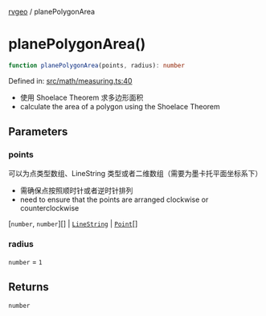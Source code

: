 [rvgeo](../index.md) / planePolygonArea

# planePolygonArea()

```ts
function planePolygonArea(points, radius): number
```

Defined in: [src/math/measuring.ts:40](https://github.com/pzq123456/RVGeo/blob/e727f6f6e310621d656b74948bed9956ff45a613/src/math/measuring.ts#L40)

- 使用 Shoelace Theorem 求多边形面积
- calculate the area of a polygon using the Shoelace Theorem

## Parameters

### points

可以为点类型数组、LineString 类型或者二维数组（需要为墨卡托平面坐标系下）
- 需确保点按照顺时针或者逆时针排列 
- need to ensure that the points are arranged clockwise or counterclockwise

\[`number`, `number`\][] | [`LineString`](../classes/LineString.md) | [`Point`](../classes/Point.md)[]

### radius

`number` = `1`

## Returns

`number`
